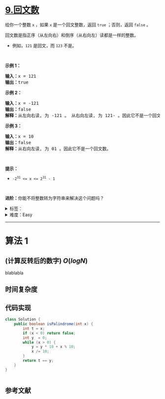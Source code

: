 # [9.回文数](https://leetcode.cn/problems/palindrome-number/)

<p>给你一个整数 <code>x</code> ，如果 <code>x</code> 是一个回文整数，返回 <code>true</code> ；否则，返回 <code>false</code> 。</p>

<p>回文数是指正序（从左向右）和倒序（从右向左）读都是一样的整数。</p>

<ul>
	<li>例如，<code>121</code> 是回文，而 <code>123</code> 不是。</li>
</ul>

<p>&nbsp;</p>

<p><strong>示例 1：</strong></p>

<pre>
<strong>输入：</strong>x = 121
<strong>输出：</strong>true
</pre>

<p><strong>示例&nbsp;2：</strong></p>

<pre>
<strong>输入：</strong>x = -121
<strong>输出：</strong>false
<strong>解释：</strong>从左向右读, 为 -121 。 从右向左读, 为 121- 。因此它不是一个回文数。
</pre>

<p><strong>示例 3：</strong></p>

<pre>
<strong>输入：</strong>x = 10
<strong>输出：</strong>false
<strong>解释：</strong>从右向左读, 为 01 。因此它不是一个回文数。
</pre>

<p>&nbsp;</p>

<p><strong>提示：</strong></p>

<ul>
	<li><code>-2<sup>31</sup>&nbsp;&lt;= x &lt;= 2<sup>31</sup>&nbsp;- 1</code></li>
</ul>

<p>&nbsp;</p>

<p><strong>进阶：</strong>你能不将整数转为字符串来解决这个问题吗？</p>

<details>
<summary>标签：</summary>
['数学']
</details>

<details>
<summary>难度：Easy</summary>
喜欢：2121
</details>

---

# 算法 1

## (计算反转后的数字) $O(logN)$

blablabla

## 时间复杂度

## 代码实现

```java []
class Solution {
    public boolean isPalindrome(int x) {
        int t = x;
        if (x < 0) return false;
        int y  = 0;
        while (x > 0) {
            y = y * 10 + x % 10;
            x /= 10;
        }
        return t == y;
    }
}
```

```cpp []

```

## 参考文献
